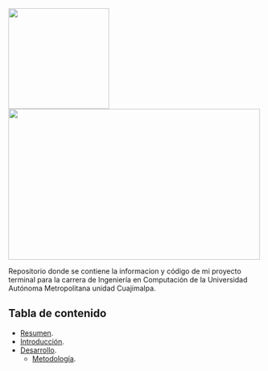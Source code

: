 
<img align="left" width="200" height="200" src="http://dcni.cua.uam.mx/img/Logo_LIC.jpg">
<img align="rigth" width="500" height="300" src="http://estaen.com/lbm/images/2.png">

Repositorio donde se contiene la informacion y código de mi proyecto terminal para la carrera de Ingeniería en Computación de la Universidad Autónoma Metropolitana unidad Cuajimalpa.

## Tabla de contenido
- [Resumen](#resumen).
- [Introducción](#introduccion).
- [Desarrollo](#desarrollo).
	- [Metodología](#metodologia).